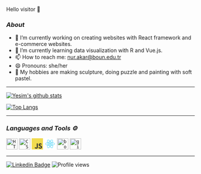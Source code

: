   Hello visitor :wave:
### <i>About</i>
- 🔭 I’m currently working on creating websites with React framework and e-commerce websites.
- 🌱 I’m currently learning data visualization with R and Vue.js.
- 📫 How to reach me: nur.akar@boun.edu.tr
- 😄 Pronouns: she/her
- :art: My hobbies are making sculpture, doing puzzle and painting with soft pastel.

---------------------------------------------------------------------------------------------------------------------------------------------------------------------------------

 [![Yesim's github stats](https://github-readme-stats.vercel.app/api?username=yesimnurakar&theme=material-palenight&count_private=true&hide=contribs)](https://github.com/yesimnurakar/github-readme-stats)

[![Top Langs](https://github-readme-stats.vercel.app/api/top-langs/?username=yesimnurakar&theme=material-palenight&hide=Jupyter&layout=compact)](https://github.com/yesimnurakar/github-readme-stats)

---------------------------------------------------------------------------------------------------------------------------------------------------------------------------------
### <i>Languages and Tools ⚙</i>

<code><img width="30px" height="30" src="https://cdn-icons-png.flaticon.com/512/1216/1216733.png" title="HTML5"></code>
<code><img width="30px" height="30" src="https://icon-library.com/images/css3-icon/css3-icon-28.jpg" title="CSS3"></code>
<code><img width="30px" height="30" src="https://raw.githubusercontent.com/github/explore/80688e429a7d4ef2fca1e82350fe8e3517d3494d/topics/javascript/javascript.png" title="javascript"></code>
<code><img width="30px" height="30" src="https://raw.githubusercontent.com/github/explore/80688e429a7d4ef2fca1e82350fe8e3517d3494d/topics/react/react.png" title="react"></code>
<code><img width="30px" height="30" src="https://raw.githubusercontent.com/jmnote/z-icons/master/svg/bootstrap.svg" title="bootstrap"></code>
<code><img width="30px" height="30" src="https://upload.wikimedia.org/wikipedia/commons/thumb/3/3f/Git_icon.svg/1024px-Git_icon.svg.png" title="git"></code>

---------------------------------------------------------------------------------------------------------------------------------------------------------------------------------



[![Linkedin Badge](https://img.shields.io/badge/-yesimnurakar-darkblue?style=flat-square&logo=Linkedin&logoColor=white&link=https://www.linkedin.com/in/yesimnurakar//)](https://www.linkedin.com/in/yesimnurakar/)  ![Profile views](https://gpvc.arturio.dev/yesimnurakar) 
